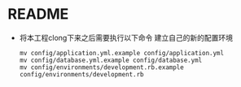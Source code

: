 # README

* 将本工程clong下来之后需要执行以下命令 建立自己的新的配置环境

  ```shell
  mv config/application.yml.example config/application.yml
  mv config/database.yml.example config/database.yml
  mv config/environments/development.rb.example config/environments/development.rb
  ```
